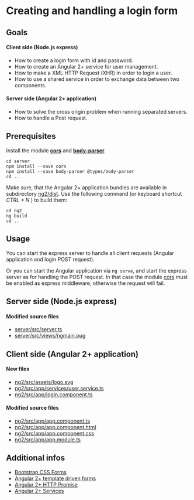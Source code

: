 # Creating and handling a login form

## Goals

#### Client side (Node.js express)

* How to create a login form with id and password.
* How to create an Angular 2+ service for user management.
* How to make a XML HTTP Request (XHR) in order to login a user.
* How to use a shared service in order to exchange data between two components.

#### Server side (Angular 2+ application)

* How to solve the cross origin problem when running separated servers.
* How to handle a Post request.


## Prerequisites

Install the module **[cors][npm-cors]** and **[body-parser][npm-body-parser]**

```
cd server
npm install --save cors
npm install --save body-parser @types/body-parser
cd ..
```
Make sure, that the Angular 2+ application bundles are available in subdirectory [ng2/dist](ng2/dist). Use the following command (or keyboard shortcut *CTRL + N* ) to build them:

```
cd ng2
ng build
cd ..
```

## Usage

You can start the express server to handle all client requests (Angular application and login POST request).

Or you can start the Angular application via `ng serve`, and start the express server as for handling the POST request. In that case the module [cors][npm-cors] must be enabled as express middleware, otherwise the request will fail.

## Server side (Node.js express)

#### Modified source files

* [server/src/server.ts](server/src/server.ts)
* [server/src/views/ngmain.pug](server/src/views/ngmain.pug)

## Client side (Angular 2+ application)

#### New files

* [ng2/src/assets/logo.svg](ng2/src/assets/logo.svg)
* [ng2/src/app/services/user.service.ts](ng2/src/app/services/user.service.ts)
* [ng2/src/app/login.component.ts](ng2/src/app/login.component.ts)

#### Modified source files

* [ng2/src/app/app.component.ts](ng2/src/app/app.component.ts)
* [ng2/src/app/app.component.html](ng2/src/app/app.component.html)
* [ng2/src/app/app.component.css](ng2/src/app/app.component.css)
* [ng2/src/app/app.module.ts](ng2/src/app/app.module.ts)


## Additional infos

* [ Bootstrap CSS Forms][bootstrap-css-forms]
* [Angular 2+ template driven forms][ng2-template-driven-forms]
* [Angular 2+ HTTP Promise][ng2-http-promise]
* [Angular 2+ Services][ng2-services]

[npm-cors]: https://www.npmjs.com/package/cors
[npm-body-parser]: https://www.npmjs.com/package/body-parser
[bootstrap-css-forms]: http://getbootstrap.com/css/#forms
[ng2-template-driven-forms]: https://angular.io/guide/form-validation#simple-template-driven-forms
[ng2-http-promise]: https://angular.io/tutorial/toh-pt6#http-promise
[ng2-services]: https://angular.io/guide/architecture#services
